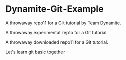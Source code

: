 # Dynamite-Git-Example #
A throwaway repo11 for a Git tutorial by Team Dynamite.

A throwaway experimental rep1o for a Git tutorial.

A throwaway downloaded repo11 for a Git tutorial.

Let's learn git basic together
